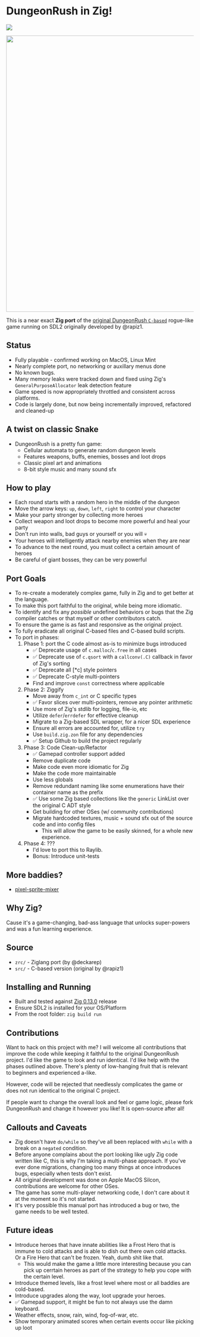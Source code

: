 # DungeonRush in Zig!

![](screenshot.gif)

<img src ="gameplay.png" width="1080" height="740"/>

This is a near exact **Zig port** of the [original DungeonRush `C-based`](https://github.com/rapiz1/DungeonRush) rogue-like game running on SDL2 originally developed by @rapiz1.

## Status
* Fully playable - confirmed working on MacOS, Linux Mint
* Nearly complete port, no networking or auxillary menus done
* No known bugs.
* Many memory leaks were tracked down and fixed using Zig's `GeneralPurposeAllocator` leak detection feature
* Game speed is now appropriately throttled and consistent across platforms.
* Code is largely done, but now being incrementally improved, refactored and cleaned-up

## A twist on classic Snake
* DungeonRush is a pretty fun game:
  * Cellular automata to generate random dungeon levels
  * Features weapons, buffs, enemies, bosses and loot drops
  * Classic pixel art and animations
  * 8-bit style music and many sound sfx

## How to play
* Each round starts with a random hero in the middle of the dungeon
* Move the arrow keys: `up`, `down`, `left`, `right` to control your character
* Make your party stronger by collecting more heroes
* Collect weapon and loot drops to become more powerful and heal your party
* Don't run into walls, bad guys or yourself or you will 💀
* Your heroes will intelligently attack nearby enemies when they are near
* To advance to the next round, you must collect a certain amount of heroes
* Be careful of giant bosses, they can be very powerful

## Port Goals
* To re-create a moderately complex game, fully in Zig and to get better at the language.
* To make this port faithful to the original, while being more idiomatic.
* To identify and fix any *possible* undefined behaviors or bugs that the Zig compiler catches or
  that myself or other contributors catch.
* To ensure the game is as fast and responsive as the original project.
* To fully eradicate all original C-based files and C-based build scripts.
* To port in phases:
  1. Phase 1: port the C code almost as-is to minimize bugs introduced
      * ✅ Deprecate usage of `c.malloc`/`c.free` in all cases
      * ✅ Deprecate use of `c.qsort` with a `callconv(.C)` callback in favor of Zig's sorting
      * ✅ Deprecate all [*c] style pointers
      * ✅ Deprecate C-style multi-pointers
      * Find and improve `const` correctness where applicable
  2. Phase 2: Ziggify
      * Move away from `c_int` or C specific types
      * ✅ Favor slices over multi-pointers, remove any pointer arithmetic
      * Use more of Zig's stdlib for logging, file-io, etc
      * Utilize `defer`/`errdefer` for effective cleanup
      * Migrate to a Zig-based SDL wrapper, for a nicer SDL experience
      * Ensure all errors are accounted for, utilize `try`
      * Use `build.zig.zon` file for any dependencies
      * ✅ Setup Github to build the project regularly
  3. Phase 3: Code Clean-up/Refactor
      * ✅ Gamepad controller support added
      * Remove duplicate code
      * Make code even more idiomatic for Zig
      * Make the code more maintainable
      * Use less globals
      * Remove redundant naming like some enumerations have their container name as the prefix
      * ✅ Use some Zig based collections like the `generic` LinkList over the original C ADT style
      * Get building for other OSes (w/ community contributions)
      * Migrate hardcoded textures, music + sound sfx out of the source code and into config files
        * This will allow the game to be easily skinned, for a whole new experience.
  4. Phase 4: ???
      * I'd love to port this to Raylib.
      * Bonus: Introduce unit-tests

## More baddies?
  * [pixel-sprite-mixer](https://kingbell.itch.io/pixel-sprite-mixer)

## Why Zig?
Cause it's a game-changing, bad-ass language that unlocks super-powers and was a fun learning experience.

## Source
  * `zrc/` - Ziglang port (by @deckarep)
  * `src/` - C-based version (original by @rapiz1)

## Installing and Running
  * Built and tested against [Zig 0.13.0](https://ziglang.org/documentation/0.13.0/) release
  * Ensure SDL2 is installed for your OS/Platform
  * From the root folder: `zig build run`

## Contributions
Want to hack on this project with me? I will welcome all contributions that improve the code while keeping it faithful to the original DungeonRush project. I'd like the game to look and run identical. I'd like help with the phases outlined above. There's plenty of low-hanging fruit that is relevant to beginners and experienced a-like.

However, code will be rejected that needlessly complicates the game or does not run identical to the original C project.

If people want to change the overall look and feel or game logic, please fork DungeonRush and change it however you like! It is open-source after all!

## Callouts and Caveats
* Zig doesn't have `do/while` so they've all been replaced with `while` with a break on a `negated` condition.
* Before anyone complains about the port looking like ugly Zig code written like C, this is why I'm taking a multi-phase approach. If you've ever done migrations, changing too many things at once introduces bugs, especially when tests don't exist.
* All original development was done on Apple MacOS Silcon, contributions are welcome for other OSes.
* The game has some multi-player networking code, I don't care about it at the moment so it's not started.
* It's very possible this manual port has introduced a bug or two, the game needs to be well tested.

## Future ideas
* Introduce heroes that have innate abilities like a Frost Hero that is immune to cold attacks
and is able to dish out there own cold attacks. Or a Fire Hero that can't be frozen. Yeah,
dumb shit like that.
  * This would make the game a little more interesting because you can pick up cerrtain heroes
  as part of the strategy to help you cope with the certain level.
* Introduce themed levels, like a frost level where most or all baddies are cold-based.
* Introduce upgrades along the way, loot upgrade your heroes.
* ✅ Gamepad support, it might be fun to not always use the damn keyboard.
* Weather effects, snow, rain, wind, fog-of-war, etc.
* Show temporary animated scores when certain events occur like picking up loot